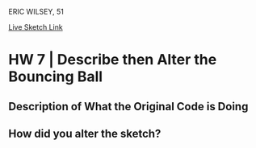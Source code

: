 ERIC WILSEY, 51

[Live Sketch Link](https://ewilsey.github.io/120-work/hw-7/)


# HW 7 | Describe then Alter the Bouncing Ball

## Description of What the Original Code is Doing

<!--

Description of original code.

The original code is painting an algorithmic sketch with a bouncing ball
acting as a continuous paint brush stroke, while remaining in the confines of
the canvas.  

Why is it working the way it is?

The closer you click to 0,0 the slower the ball moves -
creating a thicker more solid line, the further away you click from 0,0 the
faster the ball moves - creating a trailing effect.

What does each line do?

Lines 3 thru 10 creates the 'ball' variable and establishes its parameters.
Lines 12 thru 15 establish the setup function and creates a canvas w/ white bg.
Line 19 draw function starts.
Lines 21 and 22 creates 'Boolean Statements'.
Lines 25 thru 30 are the 'If Statements'.
Line 32 fill object white.
line 33 create object ellipse.
line 34 end draw function.
line 36 establish mouse press function.
line 37 and 38 maps mouse press functions for x and y.
line 39 ends mouse press function.

How can you make the ball change direction?

You can change direction by clicking directly on the canvas. Clicking towards
the top left slows the ball down, clicking towards the bottom speeds the ball
up. This also translates to how drastically the balls direction will change, top
left clicks are slowest and cause slighter changes, bottom of canvas clicks are
the most drastic on direction. Note: clicking on the same point twice will not
change the speed or direction of the ball, the clicks must be in separate
coordinates.

-->


## How did you alter the sketch?

<!--

Made the canvas full screen.
Changed the background color to 'black'.
Shorted the gaps between functions from 3 to 2 lines.
Changed stroke to change color and transparency based on balls
y coordinate.
Removed fill creating a darker painting while highlighting colors.
Added 4 more balls of varying size, color and transparency that will leave the
confines the of canvas but will also return. This helps to break up the solid
colored areas a bit and adds depth as well as keeping the painting constantly
changing.

-->
